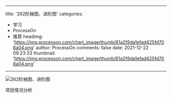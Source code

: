 
---
title: '262阶梯图、进阶图'
categories: 
 - 学习
 - ProcessOn
 - 推荐
headimg: 'https://img.processon.com/chart_image/thumb/61a2f8da1efad425fd708a04.png'
author: ProcessOn
comments: false
date: 2021-12-22 09:23:33
thumbnail: 'https://img.processon.com/chart_image/thumb/61a2f8da1efad425fd708a04.png'
---

<div>   
<img class="thumb" alt="262阶梯图、进阶图" src="https://img.processon.com/chart_image/thumb/61a2f8da1efad425fd708a04.png" referrerpolicy="no-referrer">
<p>项目情况分析</p>  
</div>
            